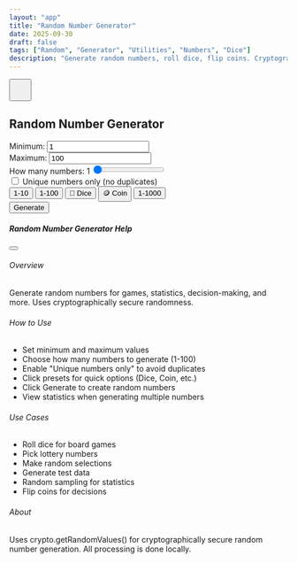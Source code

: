 ```yaml
---
layout: "app"
title: "Random Number Generator"
date: 2025-09-30
draft: false
tags: ["Random", "Generator", "Utilities", "Numbers", "Dice"]
description: "Generate random numbers, roll dice, flip coins. Cryptographically secure random number generator with statistics."
---
```


<main class="min-vh-100 d-flex align-items-center justify-content-center position-relative">
<button type="button" class="btn btn-light position-absolute top-0 end-0 m-3 rounded-circle shadow" data-bs-toggle="modal" data-bs-target="#helpModal" style="z-index:10;width:2.5rem;height:2.5rem;">
<i class="fas fa-question fa-lg text-primary"></i>
</button>
<div class="calc-wrap">
<section class="card shadow-lg border-0 h-100">
<div class="card-header bg-transparent">
<h1 class="h4 mb-0 text-center">Random Number Generator</h1>
</div>
<div class="card-body">
<div class="form-container">
<div class="row g-2 mb-3">
<div class="col-6">
<label class="form-label">Minimum:</label>
<input type="number" class="form-control" id="min-value" value="1">
</div>
<div class="col-6">
<label class="form-label">Maximum:</label>
<input type="number" class="form-control" id="max-value" value="100">
</div>
</div>

<div class="mb-3">
<label class="form-label">How many numbers: <span id="count-display">1</span></label>
<input type="range" class="form-range" id="count-slider" min="1" max="100" value="1">
</div>

<div class="mb-3">
<div class="form-check form-switch">
<input class="form-check-input" type="checkbox" id="unique-numbers">
<label class="form-check-label" for="unique-numbers">Unique numbers only (no duplicates)</label>
</div>
</div>

<div class="preset-buttons mb-3">
<button class="btn btn-outline-primary btn-sm" data-preset="1,10">1-10</button>
<button class="btn btn-outline-primary btn-sm" data-preset="1,100">1-100</button>
<button class="btn btn-outline-primary btn-sm" data-preset="1,6">🎲 Dice</button>
<button class="btn btn-outline-primary btn-sm" data-preset="0,1">🪙 Coin</button>
<button class="btn btn-outline-primary btn-sm" data-preset="1,1000">1-1000</button>
</div>

<button class="btn btn-success btn-lg w-100 mb-3" id="generate-btn">
<i class="fas fa-sync-alt me-2"></i>Generate
</button>

<div class="result-display" id="result-display"></div>

<div id="stats-display" style="display:none;" class="stats-box mt-3">
<strong>Statistics:</strong>
<div class="stat-grid">
<div>Sum: <span id="stat-sum">0</span></div>
<div>Average: <span id="stat-avg">0</span></div>
<div>Min: <span id="stat-min">0</span></div>
<div>Max: <span id="stat-max">0</span></div>
</div>
</div>
</div>
</div>
</section>
</div>
</main>

<div class="modal fade" id="helpModal" tabindex="-1" aria-labelledby="helpModalLabel" aria-hidden="true">
<div class="modal-dialog modal-dialog-centered modal-lg">
<div class="modal-content">
<div class="modal-header">
<h5 class="modal-title" id="helpModalLabel">Random Number Generator Help</h5>
<button type="button" class="btn-close" data-bs-dismiss="modal" aria-label="Close"></button>
</div>
<div class="modal-body">
<h6>Overview</h6>
<p>Generate random numbers for games, statistics, decision-making, and more. Uses cryptographically secure randomness.</p>
<h6>How to Use</h6>
<ul>
<li>Set minimum and maximum values</li>
<li>Choose how many numbers to generate (1-100)</li>
<li>Enable "Unique numbers only" to avoid duplicates</li>
<li>Click presets for quick options (Dice, Coin, etc.)</li>
<li>Click Generate to create random numbers</li>
<li>View statistics when generating multiple numbers</li>
</ul>
<h6>Use Cases</h6>
<ul>
<li>Roll dice for board games</li>
<li>Pick lottery numbers</li>
<li>Make random selections</li>
<li>Generate test data</li>
<li>Random sampling for statistics</li>
<li>Flip coins for decisions</li>
</ul>
<h6>About</h6>
<p>Uses crypto.getRandomValues() for cryptographically secure random number generation. All processing is done locally.</p>
</div>
</div>
</div>
</div>
